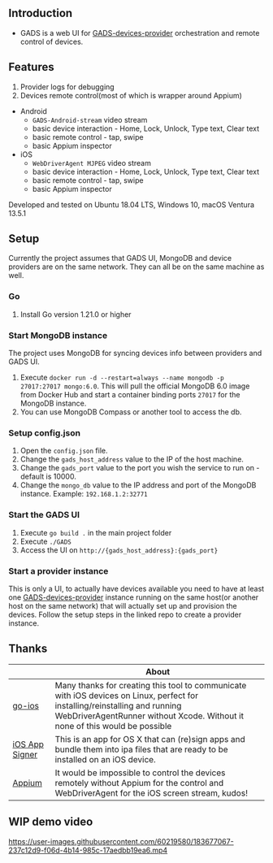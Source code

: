 ## Introduction

* GADS is a web UI for [GADS-devices-provider](https://github.com/shamanec/GADS-devices-provider) orchestration and remote control of devices.  

## Features
1. Provider logs for debugging  
2. Devices remote control(most of which is wrapper around Appium)
  * Android
    - `GADS-Android-stream` video stream   
    - basic device interaction - Home, Lock, Unlock, Type text, Clear text  
    - basic remote control - tap, swipe  
    - basic Appium inspector
  * iOS
    - `WebDriverAgent MJPEG` video stream  
    - basic device interaction - Home, Lock, Unlock, Type text, Clear text  
    - basic remote control - tap, swipe  
    - basic Appium inspector  

Developed and tested on Ubuntu 18.04 LTS, Windows 10, macOS Ventura 13.5.1  

## Setup
Currently the project assumes that GADS UI, MongoDB and device providers are on the same network. They can all be on the same machine as well.  

### Go
1. Install Go version 1.21.0 or higher

### Start MongoDB instance
The project uses MongoDB for syncing devices info between providers and GADS UI.  
1. Execute `docker run -d --restart=always --name mongodb -p 27017:27017 mongo:6.0`. This will pull the official MongoDB 6.0 image from Docker Hub and start a container binding ports `27017` for the MongoDB instance.  
2. You can use MongoDB Compass or another tool to access the db.

### Setup config.json
1. Open the `config.json` file.  
2. Change the `gads_host_address` value to the IP of the host machine.  
3. Change the `gads_port` value to the port you wish the service to run on - default is 10000.  
4. Change the `mongo_db` value to the IP address and port of the MongoDB instance. Example: `192.168.1.2:32771`  

### Start the GADS UI
1. Execute `go build .`  in the main project folder  
2. Execute `./GADS`  
3. Access the UI on `http://{gads_host_address}:{gads_port}`

### Start a provider instance
This is only a UI, to actually have devices available you need to have at least one [GADS-devices-provider](https://github.com/shamanec/GADS-devices-provider) instance running on the same host(or another host on the same network) that will actually set up and provision the devices. Follow the setup steps in the linked repo to create a provider instance.

## Thanks

| |About|
|---|---|
|[go-ios](https://github.com/danielpaulus/go-ios)|Many thanks for creating this tool to communicate with iOS devices on Linux, perfect for installing/reinstalling and running WebDriverAgentRunner without Xcode. Without it none of this would be possible|  
|[iOS App Signer](https://github.com/DanTheMan827/ios-app-signer)|This is an app for OS X that can (re)sign apps and bundle them into ipa files that are ready to be installed on an iOS device.|  
|[Appium](https://github.com/appium)|It would be impossible to control the devices remotely without Appium for the control and WebDriverAgent for the iOS screen stream, kudos!|  

## WIP demo video  

https://user-images.githubusercontent.com/60219580/183677067-237c12d9-f06d-4b14-985c-17aedbb19ea6.mp4




